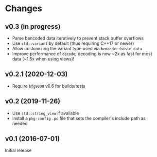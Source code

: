 # Changes

## v0.3 (in progress)

- Parse bencoded data iteratively to prevent stack buffer overflows
- Use `std::variant` by default (thus requiring C++17 or newer)
- Allow customizing the variant type used via `bencode::basic_data`
- Improve performance of `decode`; decoding is now ~2x as fast for most data
  (~1.5x when using views)!

## v0.2.1 (2020-12-03)

- Require `bfg9000` v0.6 for builds/tests

## v0.2 (2019-11-26)

- Use `std::string_view` if available
- Install a `pkg-config` `.pc` file that sets the compiler's include path as
  needed

## v0.1 (2016-07-01)

Initial release
